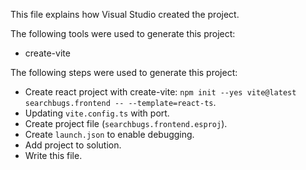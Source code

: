 This file explains how Visual Studio created the project.

The following tools were used to generate this project:
- create-vite

The following steps were used to generate this project:
- Create react project with create-vite: `npm init --yes vite@latest searchbugs.frontend -- --template=react-ts`.
- Updating `vite.config.ts` with port.
- Create project file (`searchbugs.frontend.esproj`).
- Create `launch.json` to enable debugging.
- Add project to solution.
- Write this file.
